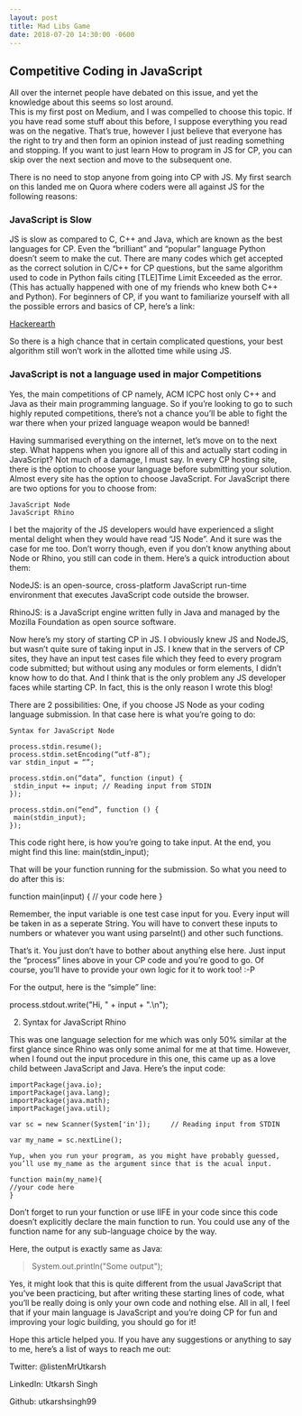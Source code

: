 ```yaml
---
layout: post
title: Mad Libs Game
date: 2018-07-20 14:30:00 -0600
---
```

## Competitive Coding in JavaScript

All over the internet people have debated on this issue, and yet the knowledge about this seems so lost around.  
This is my first post on Medium, and I was compelled to choose this topic. If you have read some stuff about this before,
I suppose everything you read was on the negative. That’s true, however I just believe that everyone has the right to try
and then form an opinion instead of just reading something and stopping. If you want to just learn How to program in JS for CP,
you can skip over the next section and move to the subsequent one.

There is no need to stop anyone from going into CP with JS. My first search on this landed me on Quora where coders were all against JS for the following reasons:

### JavaScript is Slow

JS is slow as compared to C, C++ and Java, which are known as the best languages for CP. Even the “brilliant” and “popular” language Python doesn’t seem to make the cut. There are many codes which get accepted as the correct solution in C/C++ for CP questions, but the same algorithm used to code in Python fails citing [TLE]Time Limit Exceeded as the error. (This has actually happened with one of my friends who knew both C++ and Python). For beginners of CP, if you want to familiarize yourself with all the possible errors and basics of CP, here’s a link:

[Hackerearth](www.hackerearth.com)

So there is a high chance that in certain complicated questions, your best algorithm still won’t work in the allotted time while using JS.

### JavaScript is not a language used in major Competitions

Yes, the main competitions of CP namely, ACM ICPC host only C++ and Java as their main programming language. So if you’re looking to go to such highly reputed competitions, there’s not a chance you’ll be able to fight the war there when your prized language weapon would be banned!

Having summarised everything on the internet, let’s move on to the next step. What happens when you ignore all of this and actually start coding in JavaScript? Not much of a damage, I must say. In every CP hosting site, there is the option to choose your language before submitting your solution. Almost every site has the option to choose JavaScript. For JavaScript there are two options for you to choose from:

    JavaScript Node
    JavaScript Rhino

I bet the majority of the JS developers would have experienced a slight mental delight when they would have read “JS Node”. And it sure was the case for me too. Don’t worry though, even if you don’t know anything about Node or Rhino, you still can code in them. Here’s a quick introduction about them:

NodeJS: is an open-source, cross-platform JavaScript run-time environment that executes JavaScript code outside the browser.

RhinoJS: is a JavaScript engine written fully in Java and managed by the Mozilla Foundation as open source software.

Now here’s my story of starting CP in JS. I obviously knew JS and NodeJS, but wasn’t quite sure of taking input in JS. I knew that in the servers of CP sites, they have an input test cases file which they feed to every program code submitted; but without using any modules or form elements, I didn’t know how to do that. And I think that is the only problem any JS developer faces while starting CP. In fact, this is the only reason I wrote this blog!

There are 2 possibilities: One, if you choose JS Node as your coding language submission. In that case here is what you’re going to do:

    Syntax for JavaScript Node
```
process.stdin.resume();
process.stdin.setEncoding(“utf-8”);
var stdin_input = “”;

process.stdin.on(“data”, function (input) {
 stdin_input += input; // Reading input from STDIN
});

process.stdin.on(“end”, function () {
 main(stdin_input);
});
```

This code right here, is how you’re going to take input. At the end, you might find this line: main(stdin_input);

That will be your function running for the submission. So what you need to do after this is:

function main(input) {
// your code here
}

Remember, the input variable is one test case input for you. Every input will be taken in as a seperate String. You will have to convert these inputs to numbers or whatever you want using parseInt() and other such functions.

That’s it. You just don’t have to bother about anything else here. Just input the “process” lines above in your CP code and you’re good to go. Of course, you’ll have to provide your own logic for it to work too! :-P

For the output, here is the “simple” line:

process.stdout.write("Hi, " + input + ".\n");

2. Syntax for JavaScript Rhino

This was one language selection for me which was only 50% similar at the first glance since Rhino was only some animal for me at that time. However, when I found out the input procedure in this one, this came up as a love child between JavaScript and Java. Here’s the input code:

```
importPackage(java.io);
importPackage(java.lang);
importPackage(java.math);
importPackage(java.util);

var sc = new Scanner(System['in']);     // Reading input from STDIN

var my_name = sc.nextLine();

Yup, when you run your program, as you might have probably guessed, you’ll use my_name as the argument since that is the acual input.

function main(my_name){
//your code here
}
```

Don’t forget to run your function or use IIFE in your code since this code doesn’t explicitly declare the main function to run. You could use any of the function name for any sub-language choice by the way.

Here, the output is exactly same as Java:

> System.out.println("Some output");

Yes, it might look that this is quite different from the usual JavaScript that you’ve been practicing, but after writing these starting lines of code, what you’ll be really doing is only your own code and nothing else. All in all, I feel that if your main language is JavaScript and you’re doing CP for fun and improving your logic building, you should go for it!

Hope this article helped you. If you have any suggestions or anything to say to me, here’s a list of ways to reach me out:

Twitter: @listenMrUtkarsh

LinkedIn: Utkarsh Singh

Github: utkarshsingh99
